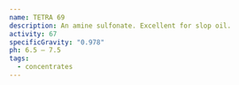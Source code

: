 ```yaml
---
name: TETRA 69
description: An amine sulfonate. Excellent for slop oil.
activity: 67
specificGravity: "0.978"
ph: 6.5 – 7.5
tags:
  - concentrates
---
```

